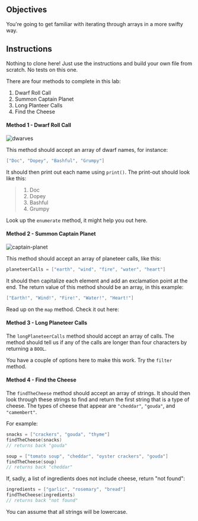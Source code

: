 

## Objectives

You're going to get familiar with iterating through arrays in a more swifty way.

## Instructions

Nothing to clone here! Just use the instructions and build your own file from scratch. No tests on this one.

There are four methods to complete in this lab:

1. Dwarf Roll Call
2. Summon Captain Planet
3. Long Planteer Calls
4. Find the Cheese

#### Method 1 - Dwarf Roll Call

![dwarves](https://s3-us-west-2.amazonaws.com/web-dev-readme-photos/cartoon-collections/dwarves.jpg)

This method should accept an array of dwarf names, for instance:

```swift
["Doc", "Dopey", "Bashful", "Grumpy"]
```

It should then print out each name using `print()`. The print-out should look like this:

> 1. Doc
> 2. Dopey
> 3. Bashful
> 4. Grumpy

Look up the `enumerate` method, it might help you out here.

#### Method 2 - Summon Captain Planet

![captain-planet](https://s3-us-west-2.amazonaws.com/web-dev-readme-photos/cartoon-collections/captain-planet.jpeg)

This method should accept an array of planeteer calls, like this:

```swift
planeteerCalls = ["earth", "wind", "fire", "water", "heart"]
```

It should then capitalize each element and add an exclamation point at the end. The return value of this method should be an array, in this example:

```swift
["Earth!", "Wind!", "Fire!", "Water!", "Heart!"]
```

Read up on the `map` method. Check it out here:


#### Method 3 - Long Planeteer Calls

The `longPlaneteerCalls` method should accept an array of calls. The method should tell us if any of the calls are longer than four characters by returning a `BOOL`.

You have a couple of options here to make this work. Try the `filter` method. 


#### Method 4 - Find the Cheese

The `findTheCheese` method should accept an array of strings. It should then look through these strings to find and return the first string that is a type of cheese. The types of cheese that appear are  `"cheddar"`, `"gouda"`, and `"camembert"`.

For example:

```swift
snacks = ["crackers", "gouda", "thyme"]
findTheCheese(snacks)
// returns back "gouda"
```


```swift
soup = ["tomato soup", "cheddar", "oyster crackers", "gouda"]
findTheCheese(soup)
// returns back "cheddar"
```

If, sadly, a list of ingredients does not include cheese, return "not found":

```swift
ingredients = ["garlic", "rosemary", "bread"]
findTheCheese(ingredients)
// returns back "not found"
```

You can assume that all strings will be lowercase.
